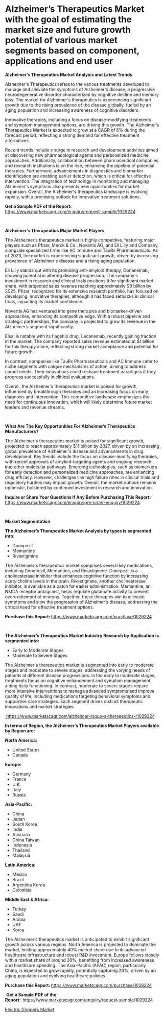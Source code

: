 <p><h1>Alzheimer’s Therapeutics Market with the goal of estimating the market size and future growth potential of various market segments based on component, applications and end user</h1></p><p><strong>Alzheimer’s Therapeutics Market Analysis and Latest Trends</strong></p>
<p><p>Alzheimer's Therapeutics refers to the various treatments developed to manage and alleviate the symptoms of Alzheimer's disease, a progressive neurodegenerative disorder characterized by cognitive decline and memory loss. The market for Alzheimer's therapeutics is experiencing significant growth due to the rising prevalence of the disease globally, fueled by an aging population and increasing awareness of cognitive disorders. </p><p>Innovative therapies, including a focus on disease-modifying treatments and symptom management options, are driving this growth. The Alzheimer’s Therapeutics Market is expected to grow at a CAGR of 6% during the forecast period, reflecting a strong demand for effective treatment alternatives. </p><p>Recent trends include a surge in research and development activities aimed at discovering new pharmacological agents and personalized medicine approaches. Additionally, collaboration between pharmaceutical companies and research institutions is on the rise, enhancing the pipeline of potential therapies. Furthermore, advancements in diagnostics and biomarker identification are enabling earlier detection, which is critical for effective intervention. The integration of technology in monitoring and managing Alzheimer's symptoms also presents new opportunities for market expansion. Overall, the Alzheimer's therapeutics landscape is evolving rapidly, with a promising outlook for innovative treatment solutions.</p></p>
<p><strong>Get a Sample PDF of the Report:&nbsp;</strong> <a href="https://www.marketscagr.com/enquiry/request-sample/1029224?utm_campaign=2723&utm_medium=2&utm_source=Github&utm_content=ia&utm_term=21032025&utm_id=alzheimers-therapeutics">https://www.marketscagr.com/enquiry/request-sample/1029224</a></p>
<p>&nbsp;</p>
<p><strong>Alzheimer’s Therapeutics Major Market Players</strong></p>
<p><p>The Alzheimer’s therapeutics market is highly competitive, featuring major players such as Pfizer, Merck & Co., Novartis AG, and Eli Lilly and Company, alongside specialized firms like AC Immune and TauRx Pharmaceuticals. As of 2023, the market is experiencing significant growth, driven by increasing prevalence of Alzheimer's disease and a rising aging population.</p><p>Eli Lilly stands out with its promising anti-amyloid therapy, Donanemab, showing potential in altering disease progression. The company's investment in research and clinical trials positions it for significant market share, with projected sales revenue reaching approximately $8 billion by 2025. Pfizer, recognized for its extensive research portfolio, has focused on developing innovative therapies, although it has faced setbacks in clinical trials, impacting its market confidence.</p><p>Novartis AG has ventured into gene therapies and biomarker-driven approaches, enhancing its competitive edge. With a robust pipeline and strategic partnerships, the company is projected to grow its revenue in the Alzheimer’s segment significantly.</p><p>Eisai is notable with its flagship drug, Lecanemab, recently gaining traction in the market. The company reported sales revenue estimated at $1 billion for this therapy alone, reflecting strong market acceptance and potential for future growth.</p><p>In contrast, companies like TauRx Pharmaceuticals and AC Immune cater to niche segments with unique mechanisms of action, aiming to address unmet needs. Their innovations could reshape treatment paradigms if they progress successfully in clinical evaluations.</p><p>Overall, the Alzheimer's therapeutics market is poised for growth, influenced by breakthrough therapies and an increasing focus on early diagnosis and intervention. This competitive landscape emphasizes the need for continuous innovation, which will likely determine future market leaders and revenue streams.</p></p>
<p>&nbsp;</p>
<p><strong>What Are The Key Opportunities For Alzheimer’s Therapeutics Manufacturers?</strong></p>
<p><p>The Alzheimer's therapeutics market is poised for significant growth, projected to reach approximately $11 billion by 2027, driven by an increasing global prevalence of Alzheimer's disease and advancements in drug development. Key trends include the focus on disease-modifying therapies, with recent approvals of amyloid-targeting agents and ongoing research into other molecular pathways. Emerging technologies, such as biomarkers for early detection and personalized medicine approaches, are enhancing drug efficacy. However, challenges like high failure rates in clinical trials and regulatory hurdles may impact growth. Overall, the market outlook remains optimistic, bolstered by continued investment in research and innovation.</p></p>
<p><strong>Inquire or Share Your Questions If Any Before Purchasing This Report:</strong> <a href="https://www.marketscagr.com/enquiry/pre-order-enquiry/1029224?utm_campaign=2723&utm_medium=2&utm_source=Github&utm_content=ia&utm_term=21032025&utm_id=alzheimers-therapeutics">https://www.marketscagr.com/enquiry/pre-order-enquiry/1029224</a></p>
<p>&nbsp;</p>
<p><strong>Market Segmentation</strong></p>
<p><strong>The Alzheimer’s Therapeutics Market Analysis by types is segmented into:</strong></p>
<p><ul><li>Donepezil</li><li>Memantine</li><li>Rivastigmine</li></ul></p>
<p><p>The Alzheimer's therapeutics market comprises several key medications, including Donepezil, Memantine, and Rivastigmine. Donepezil is a cholinesterase inhibitor that enhances cognitive function by increasing acetylcholine levels in the brain. Rivastigmine, another cholinesterase inhibitor, is available as a patch for easier administration. Memantine, an NMDA receptor antagonist, helps regulate glutamate activity to prevent overexcitement of neurons. Together, these therapies aim to alleviate symptoms and slow the progression of Alzheimer’s disease, addressing the critical need for effective treatment options.</p></p>
<p><strong>Purchase this Report:&nbsp;</strong><a href="https://www.marketscagr.com/purchase/1029224?utm_campaign=2723&utm_medium=2&utm_source=Github&utm_content=ia&utm_term=21032025&utm_id=alzheimers-therapeutics">https://www.marketscagr.com/purchase/1029224</a></p>
<p>&nbsp;</p>
<p><strong>The Alzheimer’s Therapeutics Market Industry Research by Application is segmented into:</strong></p>
<p><ul><li>Early to Moderate Stages</li><li>Moderate to Severe Stages</li></ul></p>
<p><p>The Alzheimer's therapeutics market is segmented into early to moderate stages and moderate to severe stages, addressing the varying needs of patients at different disease progressions. In the early to moderate stages, treatments focus on cognitive enhancement and symptom management, aiding daily functioning. In contrast, moderate to severe stages require more intensive interventions to manage advanced symptoms and improve quality of life, including medications targeting behavioral symptoms and supportive care strategies. Each segment drives distinct therapeutic innovations and market strategies.</p></p>
<p><a href="https://www.marketscagr.com/alzheimer-rsquo-s-therapeutics-r1029224?utm_campaign=2723&utm_medium=2&utm_source=Github&utm_content=ia&utm_term=21032025&utm_id=alzheimers-therapeutics">&nbsp;https://www.marketscagr.com/alzheimer-rsquo-s-therapeutics-r1029224</a></p>
<p><strong>In terms of Region, the Alzheimer’s Therapeutics Market Players available by Region are:</strong></p>
<p>
    <p> <strong> North America: </strong>
        <ul>
            <li>United States</li>
            <li>Canada</li>
        </ul>
        </p> 
    <p> <strong> Europe: </strong>
        <ul>
            <li>Germany</li>
            <li>France</li>
            <li>U.K.</li>
            <li>Italy</li>
            <li>Russia</li>
        </ul>
        </p> 
    <p> <strong> Asia-Pacific: </strong>
        <ul>
            <li>China</li>
            <li>Japan</li>
            <li>South Korea</li>
            <li>India</li>
            <li>Australia</li>
            <li>China Taiwan</li>
            <li>Indonesia</li>
            <li>Thailand</li>
            <li>Malaysia</li>
        </ul>
        </p> 
    <p> <strong> Latin America: </strong>
        <ul>
            <li>Mexico</li>
            <li>Brazil</li>
            <li>Argentina Korea</li>
            <li>Colombia</li>
        </ul>
        </p> 
    <p> <strong> Middle East & Africa: </strong>
        <ul>
            <li>Turkey</li>
            <li>Saudi</li>
            <li>Arabia</li>
            <li>UAE</li>
            <li>Korea</li>
        </ul>
    </p>
    </p>
<p><p>The Alzheimer’s therapeutics market is anticipated to exhibit significant growth across various regions. North America is projected to dominate the market, holding approximately 40% market share due to its advanced healthcare infrastructure and robust R&D investment. Europe follows closely with a market share of around 30%, benefiting from increased awareness and healthcare spending. The Asia-Pacific (APAC) region, particularly China, is expected to grow rapidly, potentially capturing 20%, driven by an aging population and evolving healthcare policies.</p></p>
<p><strong>Purchase this Report: </strong><a href="https://www.marketscagr.com/purchase/1029224?utm_campaign=2723&utm_medium=2&utm_source=Github&utm_content=ia&utm_term=21032025&utm_id=alzheimers-therapeutics">https://www.marketscagr.com/purchase/1029224</a></p>
<p>&nbsp;<strong>Get a Sample PDF of the Report:&nbsp;&nbsp;</strong><a href="https://www.marketscagr.com/enquiry/request-sample/1029224?utm_campaign=2723&utm_medium=2&utm_source=Github&utm_content=ia&utm_term=21032025&utm_id=alzheimers-therapeutics">https://www.marketscagr.com/enquiry/request-sample/1029224</a></p>
<p><strong></strong></p>
<p><p><a href="https://github.com/pichuaadh0/Market-Research-Report-List-1/blob/main/electric-grippers-market.md?utm_campaign=2723&utm_medium=2&utm_source=Github&utm_content=ia&utm_term=21032025&utm_id=alzheimers-therapeutics">Electric Grippers Market</a></p></p>
